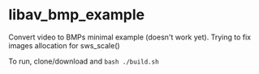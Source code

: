 # libav_bmp_example
Convert video to BMPs minimal example (doesn't work yet).
Trying to fix images allocation for sws_scale()

To run, clone/download and `bash ./build.sh`
